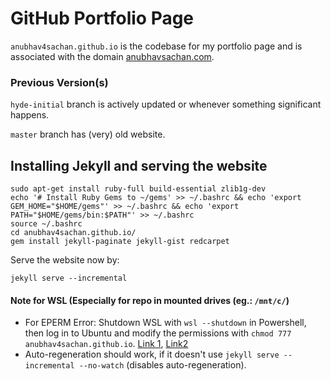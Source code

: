 # GitHub Portfolio Page

`anubhav4sachan.github.io` is the codebase for my portfolio page and is associated with the domain [anubhavsachan.com](https://anubhavsachan.com).

### Previous Version(s)
`hyde-initial` branch is actively updated or whenever something significant happens.

`master` branch has (very) old website.


## Installing Jekyll and serving the website

```
sudo apt-get install ruby-full build-essential zlib1g-dev
echo '# Install Ruby Gems to ~/gems' >> ~/.bashrc && echo 'export GEM_HOME="$HOME/gems"' >> ~/.bashrc && echo 'export PATH="$HOME/gems/bin:$PATH"' >> ~/.bashrc
source ~/.bashrc
cd anubhav4sachan.github.io/
gem install jekyll-paginate jekyll-gist redcarpet
```

Serve the website now by:

`jekyll serve --incremental`

#### Note for WSL (Especially for repo in mounted drives (eg.: `/mnt/c/`)

- For EPERM Error: Shutdown WSL with `wsl --shutdown` in Powershell, then log in to Ubuntu and modify the permissions with `chmod 777 anubhav4sachan.github.io`. [Link 1](https://stackoverflow.com/questions/57243299/jekyll-operation-not-permitted-apply2files/57281081), [Link2](https://stackoverflow.com/questions/46610256/chmod-wsl-bash-doesnt-work)
- Auto-regeneration should work, if it doesn't use `jekyll serve --incremental --no-watch` (disables auto-regeneration).